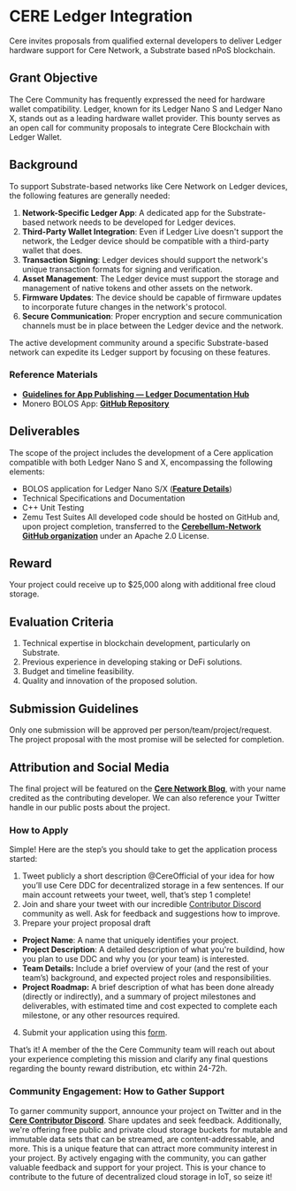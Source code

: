 # CERE Ledger Integration
Cere invites proposals from qualified external developers to deliver Ledger hardware support for Cere Network, a Substrate based nPoS blockchain.

## Grant Objective
The Cere Community has frequently expressed the need for hardware wallet compatibility. Ledger, known for its Ledger Nano S and Ledger Nano X, stands out as a leading hardware wallet provider. This bounty serves as an open call for community proposals to integrate Cere Blockchain with Ledger Wallet.

## Background
To support Substrate-based networks like Cere Network on Ledger devices, the following features are generally needed:
1. **Network-Specific Ledger App**: A dedicated app for the Substrate-based network needs to be developed for Ledger devices.
2. **Third-Party Wallet Integration**: Even if Ledger Live doesn't support the network, the Ledger device should be compatible with a third-party wallet that does.
3. **Transaction Signing**: Ledger devices should support the network's unique transaction formats for signing and verification.
4. **Asset Management**: The Ledger device must support the storage and management of native tokens and other assets on the network.
5. **Firmware Updates**: The device should be capable of firmware updates to incorporate future changes in the network's protocol.
6. **Secure Communication**: Proper encryption and secure communication channels must be in place between the Ledger device and the network.

The active development community around a specific Substrate-based network can expedite its Ledger support by focusing on these features.

### **Reference Materials**
- **[Guidelines for App Publishing — Ledger Documentation Hub](https://ledger.readthedocs.io/en/latest/additional/publishing_an_app.html)**
- Monero BOLOS App: **[GitHub Repository](https://github.com/LedgerHQ/app-monero)**

## Deliverables
The scope of the project includes the development of a Cere application compatible with both Ledger Nano S and X, encompassing the following elements:
- BOLOS application for Ledger Nano S/X (**[Feature Details](https://www.notion.so/CERE-Ledger-Integration-Grant-RFP-ef6ad55cbe0b4d039a92dc7a5f7ae528?pvs=21)**)
- Technical Specifications and Documentation
- C++ Unit Testing
- Zemu Test Suites
All developed code should be hosted on GitHub and, upon project completion, transferred to the **[Cerebellum-Network GitHub organization](https://github.com/Cerebellum-Network)** under an Apache 2.0 License.

## Reward
Your project could receive up to $25,000 along with additional free cloud storage.

## Evaluation Criteria
1. Technical expertise in blockchain development, particularly on Substrate.
2. Previous experience in developing staking or DeFi solutions.
3. Budget and timeline feasibility.
4. Quality and innovation of the proposed solution.

## Submission Guidelines
Only one submission will be approved per person/team/project/request.
The project proposal with the most promise will be selected for completion.

## Attribution and Social Media
The final project will be featured on the **[Cere Network Blog](https://cere.network/blog)**, with your name credited as the contributing developer. We can also reference your Twitter handle in our public posts about the project.

### How to Apply
Simple! Here are the step’s you should take to get the application process started:
1. Tweet publicly a short description @CereOfficial of your idea for how you’ll use Cere DDC for decentralized storage in a few sentences. If our main account retweets your tweet, well, that’s step 1 complete!
2. Join and share your tweet with our incredible [Contributor Discord](http://cere.network/discord) community as well. Ask for feedback and suggestions how to improve.
3. Prepare your project proposal draft
 - **Project Name**: A name that uniquely identifies your project.
 - **Project Description**: A detailed description of what you're buildind, how you plan to use DDC and why you (or your team) is interested.
 - **Team Details:** Include a brief overview of your (and the rest of your team’s) background, and expected project roles and responsibilities.
 - **Project Roadmap:** A brief description of what has been done already (directly or indirectly), and a summary of project milestones and deliverables, with estimated time and cost expected to complete each milestone, or any other resources required.
4. Submit your application using this [form](https://noteforms.com/forms/cere-bounties-submission-zivk7s).

That’s it! A member of the the Cere Community team will reach out about your experience completing this mission and clarify any final questions regarding the bounty reward distribution, etc within 24-72h.

### Community Engagement: How to Gather Support
To garner community support, announce your project on Twitter and in the **[Cere Contributor Discord](https://cere.network/discord)**. Share updates and seek feedback. Additionally, we're offering free public and private cloud storage buckets for mutable and immutable data sets that can be streamed, are content-addressable, and more. This is a unique feature that can attract more community interest in your project.
By actively engaging with the community, you can gather valuable feedback and support for your project. This is your chance to contribute to the future of decentralized cloud storage in IoT, so seize it!
